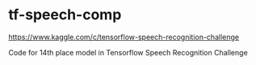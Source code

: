 # tf-speech-comp
https://www.kaggle.com/c/tensorflow-speech-recognition-challenge

Code for 14th place model in Tensorflow Speech Recognition Challenge

